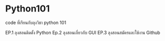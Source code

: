 # Python101
code ที่เรียนกับลุงวิชา python 101

EP.1 ลุงสอนติดตั้ง Python
Ep.2 ลุงสอนเกี่ยวกับ GUI
EP.3 ลุงสอนสมัครและใช้งาน Github
